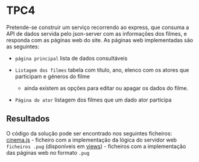 # TPC4

Pretende-se construir um serviço recorrendo ao express, que consuma a API de dados servida pelo json-server com as informações dos filmes, e responda com as páginas web do site. 
As páginas web implementadas são as seguintes:

- `página principal` lista de dados consultáveis

- `Listagem dos filmes` tabela com título, ano, elenco com os atores que participam e géneros do filme
    - ainda existem as opções para editar ou apagar os dados do filme.

- `Página do ator` listagem dos filmes que um dado ator participa

## Resultados
O código da solução pode ser encontrado nos seguintes ficheiros: 
[cinema.js](https://github.com/filipel65/EngWeb2025-A104185/blob/main/TPC4/routes/cinema.js) - ficheiro com a implementação da lógica do servidor web
`ficheiros .pug` (disponíveis em [views](https://github.com/filipel65/EngWeb2025-A104185/blob/main/TPC4/views)) - ficheiros com a implementação das páginas web no formato `.pug`

